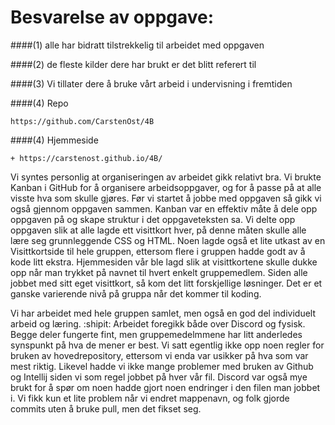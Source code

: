 # Besvarelse av oppgave:

####(1) alle har bidratt tilstrekkelig til arbeidet med oppgaven

####(2) de fleste kilder dere har brukt er det blitt referert til

####(3) Vi tillater dere å bruke vårt arbeid i undervisning i fremtiden

####(4) Repo 
```
https://github.com/CarstenOst/4B 
```
####(4) Hjemmeside
```
+ https://carstenost.github.io/4B/
```

Vi syntes personlig at organiseringen av arbeidet gikk relativt bra. Vi brukte Kanban i GitHub for å organisere arbeidsoppgaver, og for å passe på at alle visste hva som skulle gjøres. 
Før vi startet å jobbe med oppgaven så gikk vi også gjennom oppgaven sammen. Kanban var en effektiv måte å dele opp oppgaven på og skape struktur i det oppgaveteksten sa. 
Vi delte opp oppgaven slik at alle lagde ett visittkort hver, på denne måten skulle alle lære seg grunnleggende CSS og HTML. Noen lagde også et lite utkast av en Visittkortside til hele gruppen, ettersom flere i gruppen hadde godt av å kode litt ekstra. 
Hjemmesiden vår ble lagd slik at visittkortene skulle dukke opp når man trykket på navnet til hvert enkelt gruppemedlem. Siden alle jobbet med sitt eget visittkort, så kom det litt forskjellige løsninger.
Det er et ganske varierende nivå på gruppa når det kommer til koding.

Vi har arbeidet med hele gruppen samlet, men også en god del individuelt arbeid og læring. :shipit: Arbeidet foregikk både over Discord og fysisk. Begge deler fungerte fint, men gruppemedelmmene har litt anderledes synspunkt på hva de mener er best. 
Vi satt egentlig ikke opp noen regler for bruken av hovedrepository, ettersom vi enda var usikker på hva som var mest riktig.
Likevel hadde vi ikke mange problemer med bruken av Github og Intellij siden vi som regel jobbet på hver vår fil. Discord var også mye brukt for å spør om noen hadde gjort noen endringer i den filen man jobbet i. 
Vi fikk kun et lite problem når vi endret mappenavn, og folk gjorde commits uten å bruke pull, men det fikset seg.

